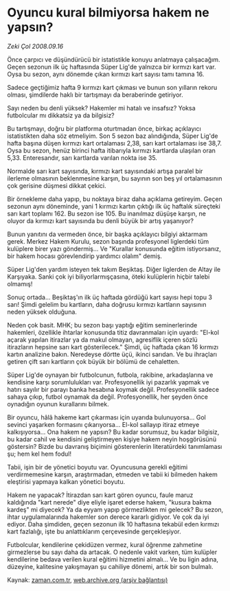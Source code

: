 # Oyuncu kural bilmiyorsa hakem ne yapsın?

*Zeki Çol 2008.09.16*

<tr><td class="metin" colspan="2" style="padding-top: 20px; padding-left: 5px; padding-right: 10px;">Önce çarpıcı ve düşündürücü bir istatistikle konuyu anlatmaya çalışacağım. Geçen sezonun ilk üç haftasında Süper Lig'de yalnızca bir kırmızı kart var. Oysa bu sezon, aynı dönemde çıkan kırmızı kart sayısı tamı tamına 16.</td></tr><tr><td class="metin" colspan="2" style="padding-top: 20px; padding-left: 5px; padding-right: 10px;"><p>Sadece geçtiğimiz hafta 9 kırmızı kart çıkması ve bunun son yılların rekoru olması, şimdilerde haklı bir tartışmayı da beraberinde getiriyor. 
<p>Sayı neden bu denli yüksek? Hakemler mi hatalı ve insafsız? Yoksa futbolcular mı dikkatsiz ya da bilgisiz?
<p>Bu tartışmayı, doğru bir platforma oturtmadan önce, birkaç açıklayıcı istatistikten daha söz etmeliyim. Son 5 sezon baz alındığında, Süper Lig'de hafta başına düşen kırmızı kart ortalaması 2,38, sarı kart ortalaması ise 38,7. Oysa bu sezon, henüz birinci hafta itibarıyla kırmızı kartlarda ulaşılan oran 5,33. Enteresandır, sarı kartlarda varılan nokta ise 35. 
<p>Normalde sarı kart sayısında, kırmızı kart sayısındaki artışa paralel bir ilerleme olmasının beklenmesine karşın, bu sayının son beş yıl ortalamasının çok gerisine düşmesi dikkat çekici. 
<p>Bir örnekleme daha yapıp, bu noktaya biraz daha açıklama getireyim. Geçen sezonun aynı döneminde, yani 1 kırmızı kartın çıktığı ilk üç haftalık süreçteki sarı kart toplamı 162. Bu sezon ise 105. Bu inanılmaz düşüşe karşın, ne oluyor da kırmızı kart sayısında bu denli büyük bir artış yaşanıyor? 
<p>Bunun yanıtını da vermeden önce, bir başka açıklayıcı bilgiyi aktarmam gerek. Merkez Hakem Kurulu, sezon başında profesyonel liglerdeki tüm kulüplere birer yazı göndermiş... Ve "Kurallar konusunda eğitim istiyorsanız, bir hakem hocası görevlendirip yardımcı olalım" demiş.
<p>Süper Lig'den yardım isteyen tek takım Beşiktaş. Diğer liglerden de Altay ile Karşıyaka. Sanki çok iyi biliyorlarmışçasına, öteki kulüplerin hiçbir talebi olmamış!
<p>Sonuç ortada... Beşiktaş'ın ilk üç haftada gördüğü kart sayısı hepi topu 3 sarı! Şimdi gelelim bu kartların, daha doğrusu kırmızı kartların sayısının neden yüksek olduğuna. 
<p>Neden çok basit. MHK; bu sezon başı yaptığı eğitim seminerlerinde hakemleri, özellikle ihtarlar konusunda titiz davranmaları için uyardı: "El-kol açarak yapılan itirazlar ya da makul olmayan, agresiflik içeren sözlü itirazların hepsine sarı kart gösterilecek." Şimdi, üç haftada çıkan 16 kırmızı kartın analizine bakın. Neredeyse dörtte üçü, ikinci sarıdan. Ve bu ihraçları getiren çift sarı kartların çok büyük bir bölümü de cehaletten. 
<p>Süper Lig'de oynayan bir futbolcunun, futbola, rakibine, arkadaşlarına ve kendisine karşı sorumlulukları var. Profesyonellik iyi pazarlık yapmak ve hatırı sayılır bir parayı banka hesabına koymak değil. Profesyonellik sadece sahaya çıkıp, futbol oynamak da değil. Profesyonellik, her şeyden önce oynadığın oyunun kurallarını bilmek.
<p>Bir oyuncu, hâlâ hakeme kart çıkarması için uyarıda bulunuyorsa... Gol sevinci yaşarken formasını çıkarıyorsa... El-kol sallayıp itiraz etmeye kalkışıyorsa... Ona hakem ne yapsın? Bu kadar sorumsuz, bu kadar bilgisiz, bu kadar cahil ve kendisini geliştirmeyen kişiye hakem neyin hoşgörüsünü göstersin? Bizde bu davranış biçimini gösterenlerin literatürdeki tanımlaması şu; hem kel hem fodul! 
<p>Tabii, işin bir de yönetici boyutu var. Oyuncusuna gerekli eğitimi verdirmemesine karşın, araştırmadan, etmeden ve tabii ki bilmeden hakem eleştirisi yapmaya kalkan yönetici boyutu. 
<p>Hakem ne yapacak? İtirazdan sarı kart gören oyuncu, faule maruz kaldığında "kart nerede" diye eliyle işaret ederse hakem, "kusura bakma kardeş" mi diyecek? Ya da eyyam yapıp görmezlikten mi gelecek? Bu sezon, ihtar uygulamalarında hakemler son derece kararlı gidiyor. Ve çok da iyi ediyor. Daha şimdiden, geçen sezonun ilk 10 haftasına tekabül eden kırmızı kart fazlalığı, işte bu anlattıklarım çerçevesinde gerçekleşiyor.
<p>Futbolcular, kendilerine çekidüzen vermez, kural öğrenme zahmetine girmezlerse bu sayı daha da artacak. O nedenle vakit varken, tüm kulüpler kendilerine bedava verilen kural eğitimi hizmetini almalı... Ve bu ligin adına, düzeyine, kalitesine yakışmayan şu cahiliye dönemi, artık bir son bulmalı. <br/></p></p></p></p></p></p></p></p></p></p></p></p></p></p></td></tr>

Kaynak: [zaman.com.tr](http://zaman.com.tr/yazar.do?yazino=738785), [web.archive.org (arşiv bağlantısı)](http://web.archive.org/web/20080916101326/http://www.zaman.com.tr:80/yazar.do?yazino=738785)
